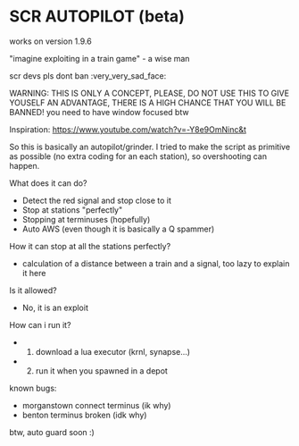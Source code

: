 # SCR AUTOPILOT (beta)

works on version 1.9.6

"imagine exploiting in a train game" - a wise man

scr devs pls dont ban :very_very_sad_face:

WARNING: THIS IS ONLY A CONCEPT, PLEASE, DO NOT USE THIS TO GIVE YOUSELF AN ADVANTAGE, THERE IS A HIGH CHANCE THAT YOU WILL BE BANNED!
you need to have window focused btw

Inspiration: https://www.youtube.com/watch?v=-Y8e9OmNinc&t

So this is basically an autopilot/grinder. I tried to make the script as primitive as possible (no extra coding for an each station), so overshooting can happen.

What does it can do?
- Detect the red signal and stop close to it
- Stop at stations "perfectly"
- Stopping at terminuses (hopefully)
- Auto AWS (even though it is basically a Q spammer)

How it can stop at all the stations perfectly?
- calculation of a distance between a train and a signal, too lazy to explain it here

Is it allowed?
- No, it is an exploit

How can i run it?
- 1) download a lua executor (krnl, synapse...)
- 2) run it when you spawned in a depot

known bugs:
- morganstown connect terminus (ik why)
- benton terminus broken (idk why)


btw, auto guard soon :)
